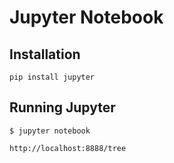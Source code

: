 # Jupyter Notebook

## Installation

```
pip install jupyter
```

## Running Jupyter

```
$ jupyter notebook
```

```
http://localhost:8888/tree
```

